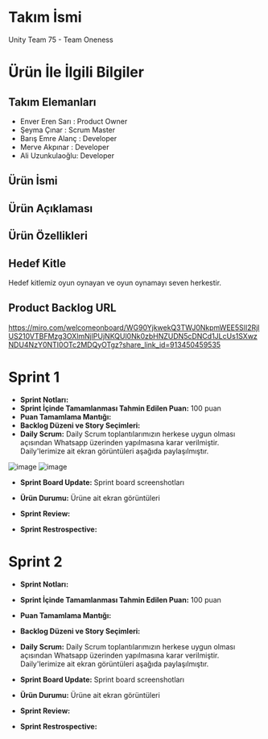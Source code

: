 # Takım İsmi
Unity Team 75 - Team Oneness

# Ürün İle İlgili Bilgiler
## Takım Elemanları
- Enver Eren Sarı : Product Owner
- Şeyma Çınar : Scrum Master
- Barış Emre Alanç : Developer
- Merve Akpınar : Developer
- Ali Uzunkulaoğlu: Developer

## Ürün İsmi

## Ürün Açıklaması

## Ürün Özellikleri

## Hedef Kitle
Hedef kitlemiz oyun oynayan ve oyun oynamayı seven herkestir.

## Product Backlog URL
https://miro.com/welcomeonboard/WG90YjkwekQ3TWJ0NkpmWEE5SlI2RjlUS210VTBFMzg3OXlmNjlPUjNKQUl0Nk0zbHNZUDN5cDNCd1JLcUs1SXwzNDU4NzY0NTI0OTc2MDQyOTgz?share_link_id=913450459535 

# Sprint 1
- **Sprint Notları:**
- **Sprint İçinde Tamamlanması Tahmin Edilen Puan:** 100 puan
- **Puan Tamamlama Mantığı:**
- **Backlog Düzeni ve Story Seçimleri:**
- **Daily Scrum:** Daily Scrum toplantılarımızın herkese uygun olması açısından Whatsapp üzerinden yapılmasına karar verilmiştir.
Daily'lerimize ait ekran görüntüleri aşağıda paylaşılmıştır.

![image](https://user-images.githubusercontent.com/48402741/167467443-69a6c381-bc37-4012-84aa-dd831579d83b.png)
![image](https://user-images.githubusercontent.com/48402741/167467500-e7ca5b90-8921-42f3-b874-910e8622df47.png)

- **Sprint Board Update:** Sprint board screenshotları

- **Ürün Durumu:** Ürüne ait ekran görüntüleri

- **Sprint Review:** 

- **Sprint Restrospective:**

# Sprint 2
- **Sprint Notları:**
- **Sprint İçinde Tamamlanması Tahmin Edilen Puan:** 100 puan
- **Puan Tamamlama Mantığı:**
- **Backlog Düzeni ve Story Seçimleri:**
- **Daily Scrum:** Daily Scrum toplantılarımızın herkese uygun olması açısından Whatsapp üzerinden yapılmasına karar verilmiştir.
Daily'lerimize ait ekran görüntüleri aşağıda paylaşılmıştır.

- **Sprint Board Update:** Sprint board screenshotları

- **Ürün Durumu:** Ürüne ait ekran görüntüleri

- **Sprint Review:** 

- **Sprint Restrospective:**



